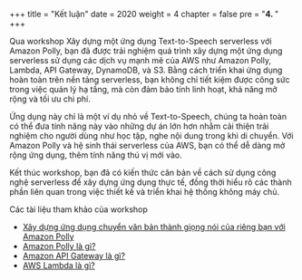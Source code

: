 +++
title = "Kết luận"
date = 2020
weight = 4
chapter = false
pre = "<b>4. </b>"
+++

Qua workshop Xây dựng một ứng dụng Text-to-Speech serverless với Amazon Polly, bạn đã được trải nghiệm quá trình xây dựng một ứng dụng serverless sử dụng các dịch vụ mạnh mẽ của AWS như Amazon Polly, Lambda, API Gateway, DynamoDB, và S3. Bằng cách triển khai ứng dụng hoàn toàn trên nền tảng serverless, bạn không chỉ tiết kiệm được công sức trong việc quản lý hạ tầng, mà còn đảm bảo tính linh hoạt, khả năng mở rộng và tối ưu chi phí.

Ứng dụng này chỉ là một ví dụ nhỏ về Text-to-Speech, chúng ta hoàn toàn có thể đưa tính năng này vào những dự án lớn hơn nhằm cải thiện trải nghiệm cho người dùng như học tập, nghe nội dung trong khi di chuyển. Với Amazon Polly và hệ sinh thái serverless của AWS, bạn có thể dễ dàng mở rộng ứng dụng, thêm tính năng thú vị mới vào.

Kết thúc workshop, bạn đã có kiến thức căn bản về cách sử dụng công nghệ serverless để xây dựng ứng dụng thực tế, đồng thời hiểu rõ các thành phần liên quan trong việc thiết kế và triển khai hệ thống không máy chủ.

Các tài liệu tham khảo của workshop

- [Xây dựng ứng dụng chuyển văn bản thành giọng nói của riêng bạn với Amazon Polly](https://aws.amazon.com/blogs/machine-learning/build-your-own-text-to-speech-applications-with-amazon-polly/)
- [Amazon Polly là gì?](https://docs.aws.amazon.com/polly/latest/dg/what-is.html)
- [Amazon API Gateway là gì?](https://docs.aws.amazon.com/apigateway/latest/developerguide/welcome.html)
- [AWS Lambda là gì?](https://docs.aws.amazon.com/lambda/latest/dg/welcome.html)